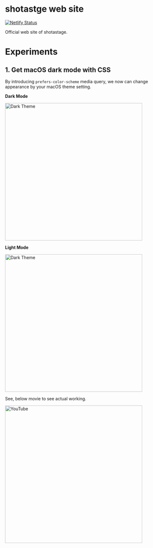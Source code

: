 # shotastge web site

[![Netlify Status](https://api.netlify.com/api/v1/badges/c8574436-62bb-4169-98a1-3ae3b70fc80b/deploy-status)](https://app.netlify.com/sites/shotastage/deploys)


Official web site of shotastage.


# Experiments

## 1. Get macOS dark mode with CSS

By introducing `prefers-color-scheme` media query, we now can change appearance by your macOS theme setting.

**Dark Mode**

<img src="https://keio.box.com/shared/static/xhxu5109y1cnaibxbzagwyvjb7htkid5.png" width="450px" alt="Dark Theme"/>

**Light Mode**

<img src="https://keio.box.com/shared/static/ofg3maxfs9bg86of276p2qzndyn2ewv3.png" width="450px" alt="Dark Theme"/>


See, below movie to see actual working.


<a href="https://youtu.be/nDMaEJ9foZc"><img src="https://keio.box.com/shared/static/lqxie7qbmr6cs6ij71y7g3rqhudlw2oa.png" width="450px" alt="YouTube"/></a>

